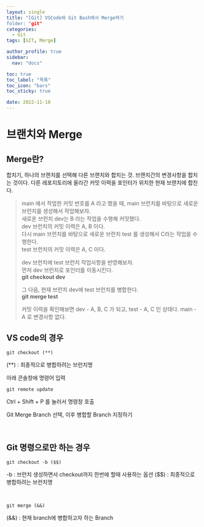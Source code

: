 ```yaml
---
layout: single
title: "[Git] VSCode와 Git Bash에서 Merge하기
folder: "git"
categories:
  - Git
tags: [GIT, Merge]

author_profile: true
sidebar:
  nav: "docs"

toc: true
toc_label: "목록"
toc_icon: "bars"
toc_sticky: true

date: 2022-11-18
---
```


# 브랜치와 Merge

## Merge란?

합치기, 하나의 브랜치를 선택해 다른 브랜치와 합치는 것.
브랜치간의 변경사항을 합치는 것이다.
다른 레포지토리에 올라간 커밋 이력을 포인터가 위치한 현재 브랜치에 합친다.

> main 에서 작업한 커밋 번호를 A 라고 했을 때,
> main 브런치를 바탕으로 새로운 브런치를 생성해서 작업해보자.  
> 새로운 브런치 dev는 B 라는 작업을 수행해 커밋했다.  
> dev 브런치의 커밋 이력은 A, B 이다.  
> 다시 main 브런치를 바탕으로 새로운 브런치 test 를 생성해서 C라는 작업을 수행한다.  
> test 브런치의 커밋 이력은 A, C 이다.
>
> dev 브런치에 test 브런치 작업사항을 반영해보자.  
> 먼저 dev 브런치로 포인터를 이동시킨다.  
> **git checkout dev**
>
> 그 다음, 현재 브런치 dev에 test 브런치를 병합한다.  
> **git merge test**
>
> 커밋 이력을 확인해보면
> dev - A, B, C 가 되고,
> test - A, C 인 상태다.
> main - A 로 변경사항 없다.

## VS code의 경우

```
git checkout (**)
```

(\*\*) : 최종적으로 병합하려는 브런치명

아래 콘솔창에 명령어 입력

```
git remote update
```

Ctrl + Shift + P 를 눌러서 명령창 호출

Git Merge Branch 선택, 이후 병합할 Branch 지정하기

<br />

## Git 명령으로만 하는 경우

```
git checkout -b ($$)
```

-b : 브런치 생성하면서 checkout까지 한번에 할때 사용하는 옵션
($$) : 최종적으로 병합하려는 브런치명

<br />

```
git merge (&&)
```

(&&) : 현재 branch에 병합하고자 하는 Branch
